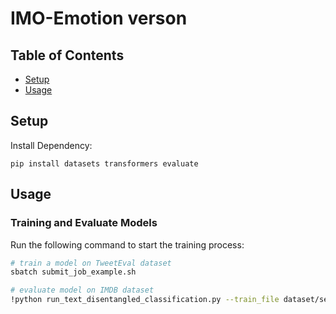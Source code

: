 # IMO-Emotion verson

## Table of Contents
- [Setup](#installation)
- [Usage](#usage)

## Setup
Install Dependency:
```
pip install datasets transformers evaluate
```

## Usage
### Training and Evaluate Models
Run the following command to start the training process:
```bash
# train a model on TweetEval dataset
sbatch submit_job_example.sh
```

```bash
# evaluate model on IMDB dataset
!python run_text_disentangled_classification.py --train_file dataset/sentiment/original_imdb/test.csv --validation_file dataset/sentiment/original_imdb/test.csv --model_name_or_path google-bert/bert-base-multilingual-cased  --output_dir checkpoints/out/ --model_class BertForTokenAttentionSparseCLSJoint_incremental --only_evaluation
```


